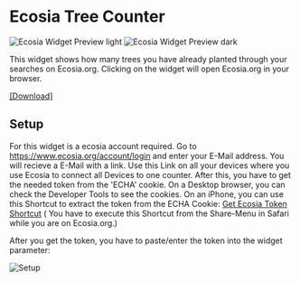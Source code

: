 # Ecosia Tree Counter
![Ecosia Widget Preview light](https://raw.githubusercontent.com/ThisIsBenny/iOS-Widgets/main/Ecosia/previewLight.jpeg)
![Ecosia Widget Preview dark](https://raw.githubusercontent.com/ThisIsBenny/iOS-Widgets/main/Ecosia/previewDark.jpeg)

This widget shows how many trees you have already planted through your searches on Ecosia.org.
Clicking on the widget will open Ecosia.org in your browser.

[[Download]](https://raw.githubusercontent.com/ThisIsBenny/iOS-Widgets/main/Ecosia/Ecosia.js)

## Setup
For this widget is a ecosia account required. Go to https://www.ecosia.org/account/login and enter your E-Mail address. You will recieve a E-Mail with a link.
Use this Link on all your devices where you use Ecosia to connect all Devices to one counter.
After this, you have to get the needed token from the 'ECHA' cookie. On a Desktop browser, you can check the Developer Tools to see the cookies.
On an iPhone, you can use this Shortcut to extract the token from the ECHA Cookie: [Get Ecosia Token Shortcut](https://www.icloud.com/shortcuts/ab84483a898d42428b1a9be981c37854) (
You have to execute this Shortcut from the Share-Menu in Safari while you are on Ecosia.org.)

After you get the token, you have to paste/enter the token into the widget parameter:

![Setup](https://raw.githubusercontent.com/ThisIsBenny/iOS-Widgets/main/Ecosia/setup.jpeg)
